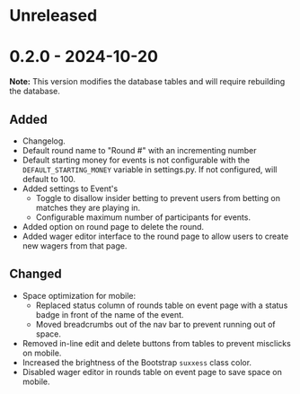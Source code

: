 # Unreleased

# 0.2.0 - 2024-10-20
**Note:** This version modifies the database tables and will require rebuilding the database.

## Added
- Changelog.
- Default round name to "Round #" with an incrementing number
- Default starting money for events is not configurable with the `DEFAULT_STARTING_MONEY` variable in settings.py. If not configured, will default to 100.
- Added settings to Event's
    - Toggle to disallow insider betting to prevent users from betting on matches they are playing in.
    - Configurable maximum number of participants for events.
- Added option on round page to delete the round.
- Added wager editor interface to the round page to allow users to create new wagers from that page.

## Changed
- Space optimization for mobile:
    - Replaced status column of rounds table on event page with a status badge in front of the name of the event.
    - Moved breadcrumbs out of the nav bar to prevent running out of space.
- Removed in-line edit and delete buttons from tables to prevent misclicks on mobile.
- Increased the brightness of the Bootstrap `suxxess` class color.
- Disabled wager editor in rounds table on event page to save space on mobile.
